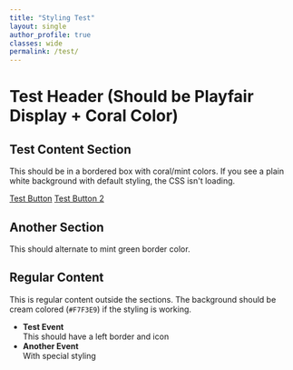 ```yaml
---
title: "Styling Test"
layout: single
author_profile: true
classes: wide
permalink: /test/
---
```


# Test Header (Should be Playfair Display + Coral Color)

<div class="content-section">
  <h2>Test Content Section</h2>
  <p>This should be in a bordered box with coral/mint colors. If you see a plain white background with default styling, the CSS isn't loading.</p>
  
  <a href="#" class="btn btn--primary">Test Button</a>
  <a href="#" class="btn btn--info">Test Button 2</a>
</div>

<div class="content-section">
  <h2>Another Section</h2>
  <p>This should alternate to mint green border color.</p>
</div>

## Regular Content

This is regular content outside the sections. The background should be cream colored (`#F7F3E9`) if the styling is working.

<ul class="talks-list">
  <li><strong>Test Event</strong><br>This should have a left border and icon</li>
  <li><strong>Another Event</strong><br>With special styling</li>
</ul>